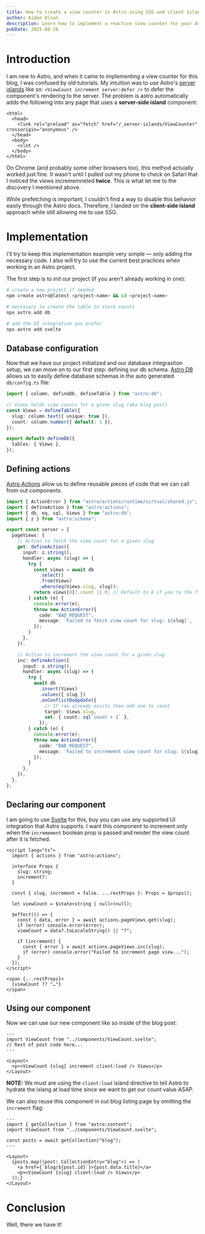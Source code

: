 ```yaml
---
title: How to create a view counter in Astro using SSG and client Islands
author: Aiden Olsen
description: Learn how to implement a reactive view counter for your Astro blog.
pubDate: 2025-08-26
---
```


# Introduction

I am new to Astro, and when it came to implementing a view counter for this blog, I was confused by old
tutorials. My intuition was to use Astro's [server islands](https://docs.astro.build/en/guides/server-islands/)
like so: `<ViewCount increment server:defer />` to defer the component's rendering to the server. The problem is astro
automatically adds the following into any page that uses a **server-side island** component:

```astro title="src/layouts/Layout.astro" ins={3}
<html>
  <head>
    <link rel="preload" as="fetch" href="/_server-islands/ViewCounter" crossorigin="anonymous" />
  </head>
  <body>
    <slot />
  </body>
</html>
```

On Chrome (and probably some other browsers too), this method actuially worked just fine. It wasn't until I pulled out
my phone to check on Safari that I noticed the views incrememneted **twice**. This is what let me to the discovery I mentioned
above.

While prefetching is important, I couldn't find a way to disable this behavior easily through the Astro docs. Therefore, I landed on
the **client-side island** approach while still allowing me to use SSG.

# Implementation

I'll try to keep this implementation example very simple &mdash; only adding the necessary code. I also will try to use the current
best practices when working in an Astro project.

The first step is to _init_ our project (if you aren't already working in one):

```zsh title="Project Setup"
# create a new project if needed
npm create astro@latest <project-name> && cd <project-name>

# necessary to create the table to store counts
npx astro add db

# add the UI integration you prefer
npx astro add svelte
```

## Database configuration

Now that we have our project initialized and our database integrastion setup, we can move on to our first step: defining our db schema.
[Astro DB](https://docs.astro.build/en/guides/astro-db/) allows us to easily define database schemas in the auto generated `db/config.ts` file:

```ts title="db/config.ts"
import { column, defineDb, defineTable } from "astro:db";

// Views holds view counts for a given slug (aka blog post)
const Views = defineTable({
  slug: column.text({ unique: true }),
  count: column.number({ default: 1 }),
});

export default defineDb({
  tables: { Views },
});
```

## Defining actions

[Astro Actions](https://docs.astro.build/en/guides/actions/) allow us to define reusable pieces of code that we can call from out components.

```ts title="src/actions/index.ts"
import { ActionError } from "astro/actions/runtime/virtual/shared.js";
import { defineAction } from "astro:actions";
import { db, eq, sql, Views } from "astro:db";
import { z } from "astro:schema";

export const server = {
  pageViews: {
    // Action to fetch the view count for a given slug
    get: defineAction({
      input: z.string(),
      handler: async (slug) => {
        try {
          const views = await db
            .select()
            .from(Views)
            .where(eq(Views.slug, slug));
          return views[0]?.count || 0; // Default to 0 if you're the first to view
        } catch (e) {
          console.error(e);
          throw new ActionError({
            code: "BAD_REQUEST",
            message: `Failed to fetch view count for slug: ${slug}`,
          });
        }
      },
    }),

    // Action to increment the view count for a given slug
    inc: defineAction({
      input: z.string(),
      handler: async (slug) => {
        try {
          await db
            .insert(Views)
            .values({ slug })
            .onConflictDoUpdate({
              // If row already exists then add one to count
              target: Views.slug,
              set: { count: sql`count + 1` },
            });
        } catch (e) {
          console.error(e);
          throw new ActionError({
            code: "BAD_REQUEST",
            message: `Failed to incrememnt view count for slug: ${slug}`,
          });
        }
      },
    }),
  },
};
```

## Declaring our component

I am going to use [Svelte](https://svelte.dev/) for this, buy you can use any supported UI integration that Astro supports. I want this component
to increment only when the `incremement` boolean prop is passed and render the view count after it is fetched.

```svelte title="src/components/ViewCount.astro"
<script lang="ts">
  import { actions } from "astro:actions";

  interface Props {
    slug: string;
    increment?:
  }

  const { slug, increment = false. ...restProps }: Props = $props();

  let viewCount = $state<string | null>(null);

  $effect(() => {
    const { data, error } = await actions.pageViews.get(slug);
    if (error) console.error(error);
    viewCount = data?.toLocaleString() || "?";

    if (increment) {
      const { error } = await actions.pageViews.inc(slug);
      if (error) console.error("Failed to increment page view...");
    }
  });
</script>

<span {...restProps}>
  {viewCount ?? "…"}
</span>
```

## Using our component

Now we can use our new component like so inside of the blog post:

```astro title="src/pages/blog/[...slug].astro" "client:load"
---
import ViewCount from "../components/ViewCount.svelte";
// Rest of post code here...
---

<Layout>
  <p><ViewCount {slug} increment client:load /> Views</p>
</Layout>
```

**NOTE:** We must are using the `client:load` island directive to tell Astro to hydrate the islang at load time since
we want to get our count value ASAP.

We can also reuse this component in out blog listing page by omitting the `increment` flag:

```astro title="src/pages/blog/index.astro"
---
import { getCollection } from "astro:content";
import ViewCount from "../components/ViewCount.svelte";

const posts = await getCollection("blog");
---

<Layout>
  {posts.map((post: CollectionEntry<"blog">) => (
    <a href={`blog/${post.id}`}>{post.data.title}</a>
    <p><ViewCount {slug} client:load /> Views</p>
  ));}
</Layout>
```

# Conclusion

Well, there we have it!

